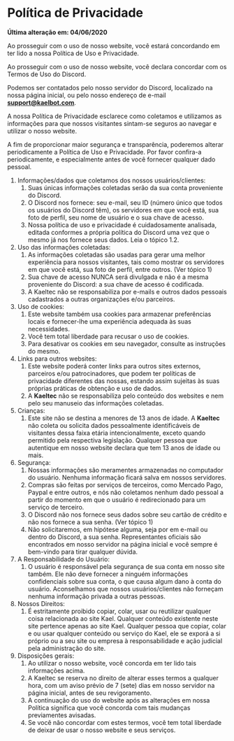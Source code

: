 # Política de Privacidade

**Última alteração em: 04/06/2020**

Ao prosseguir com o uso de nosso website, você estará concordando em ter lido a nossa Política de Uso e Privacidade.

Ao prosseguir com o uso de nosso website, você declara concordar com os Termos de Uso do Discord.

Podemos ser contatados pelo nosso servidor do Discord, localizado na nossa página inicial, ou pelo nosso endereço de e-mail **support@kaelbot.com**.

A nossa Política de Privacidade esclarece como coletamos e utilizamos as informações para que nossos visitantes sintam-se seguros ao navegar e utilizar o nosso website.

A fim de proporcionar maior segurança e transparência, poderemos alterar periodicamente a Política de Uso e Privacidade. Por favor confira-a periodicamente, e especialmente antes de você fornecer qualquer dado pessoal.

1. Informações/dados que coletamos dos nossos usuários/clientes:
   1. Suas únicas informações coletadas serão da sua conta proveniente do Discord.
   2. O Discord nos fornece: seu e-mail, seu ID (número único que todos os usuários do Discord têm), os servidores em que você está, sua foto de perfil, seu nome de usuário e o sua chave de acesso.
   3. Nossa política de uso e privacidade é cuidadosamente analisada, editada conformes a própria política do Discord uma vez que o mesmo já nos fornece seus dados. Leia o tópico 1.2.
2. Uso das informações coletadas:
   1. As informações coletadas são usadas para gerar uma melhor experiência para nossos visitantes, tais como mostrar os servidores em que você está, sua foto de perfil, entre outros. (Ver tópico 1)
   2. Sua chave de acesso NUNCA será divulgada e não é a mesma proveniente do Discord: a sua chave de acesso é codificada.
   3. A Kaeltec não se responsabiliza por e-mails e outros dados pessoais cadastrados a outras organizações e/ou parceiros.
3. Uso de cookies:
   1. Este website também usa cookies para armazenar preferências locais e fornecer-lhe uma experiência adequada às suas necessidades.
   2. Você tem total liberdade para recusar o uso de cookies.
   3. Para desativar os cookies em seu navegador, consulte as instruções do mesmo.
4. Links para outros websites:
   1. Este website poderá conter links para outros sites externos, parceiros e/ou patrocinadores, que podem ter políticas de privacidade diferentes das nossas, estando assim sujeitas às suas próprias práticas de obtenção e uso de dados.
   2. A **Kaeltec** não se responsabiliza pelo conteúdo dos websites e nem pelo seu manuseio das informações coletadas.
5. Crianças:
   1. Este site não se destina a menores de 13 anos de idade. A **Kaeltec** não coleta ou solicita dados pessoalmente identificáveis de visitantes dessa faixa etária intencionalmente, exceto quando permitido pela respectiva legislação. Qualquer pessoa que autentique em nosso website declara que tem 13 anos de idade ou mais.
6. Segurança:
   1. Nossas informações são meramentes armazenadas no computador do usuário. Nenhuma informação ficará salva em nossos servidores.
   2. Compras são feitas por serviços de terceiros, como Mercado Pago, Paypal e entre outros, e nós não coletamos nenhum dado pessoal a partir do momento em que o usuário é redirecionado para um serviço de terceiro.
   3. O Discord não nos fornece seus dados sobre seu cartão de crédito e não nos fornece a sua senha. (Ver tópico 1)
   4. Não solicitaremos, em hipótese alguma, seja por em e-mail ou dentro do Discord, a sua senha. Representantes oficiais são encontrados em nosso servidor na página inicial e você sempre é bem-vindo para tirar qualquer dúvida.
7. A Responsabilidade do Usuário:
   1. O usuário é responsável pela segurança de sua conta em nosso site também. Ele não deve fornecer a ninguém informações confidenciais sobre sua conta, o que causa algum dano à conta do usuário. Aconselhamos que nossos usuários/clientes não forneçam nenhuma informação privada a outras pessoas.
8. Nossos Direitos:
   1. É estritamente proibido copiar, colar, usar ou reutilizar qualquer coisa relacionada ao site Kael. Qualquer conteúdo existente neste site pertence apenas ao site Kael. Qualquer pessoa que copiar, colar e ou usar qualquer conteúdo ou serviço do Kael, ele se exporá a si próprio ou a seu site ou empresa à responsabilidade e ação judicial pela administração do site.
9. Disposições gerais:
   1. Ao utilizar o nosso website, você concorda em ter lido tais informações acima.
   2. A Kaeltec se reserva no direito de alterar esses termos a qualquer hora, com um aviso prévio de 7 (sete) dias em nosso servidor na página inicial, antes de seu revigoramento.
   3. A continuação do uso do website após as alterações em nossa Política significa que você concorda com tais mudanças previamentes avisadas.
   4. Se você não concordar com estes termos, você tem total liberdade de deixar de usar o nosso website e seus serviços.

